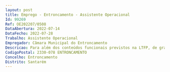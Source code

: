```yaml
--- 
layout: post
title: Emprego - Entroncamento - Assistente Operacional
Id: 99269
Ref: OE202207/0508
DataAbertura: 2022-07-14
DataFecho: 2022-07-28
Trabalho: Assistente Operacional
Empregador: Câmara Municipal do Entroncamento
Descricao: Para além dos conteúdos funcionais previstos na LTFP, de grau de complexidade 1, pretende se que o candidato execute as seguintes tarefas  organize e coordene os trabalhos na cozinha, refeitório ou bufete  confecionar e servir as refeições e outros alimentos  prestar as informações necessárias para a aquisição de géneros e controlar os bens consumidos diariamente  assegurar a limpeza e arrumação das instalações, equipamentos e utensílios de cozinha, do refeitório e do bufete, bem como a sua conservação, sem prejuízo de outras tarefas complementares.
CodigoPostal: 2330-078 ENTRONCAMENTO
Concelho: Entroncamento
Distrito: Santarém
--- 
```

